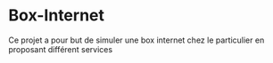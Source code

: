 # Box-Internet
Ce projet a pour but de simuler une box internet chez le particulier en proposant différent services
